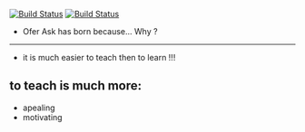  
[![Build Status](https://travis-ci.org/brownman/ofer_asks.svg?branch=develop)](https://travis-ci.org/brownman/ofer_asks)
[![Build Status](https://www.gitbook.io/button/status/book/brownman/ofer_asks)](https://www.gitbook.io/book/brownman/ofer_asks/activity)

- Ofer Ask has born because...
Why ?
----
- it is much easier to teach then to learn !!!

to teach is much more:
-------
- apealing 
- motivating

